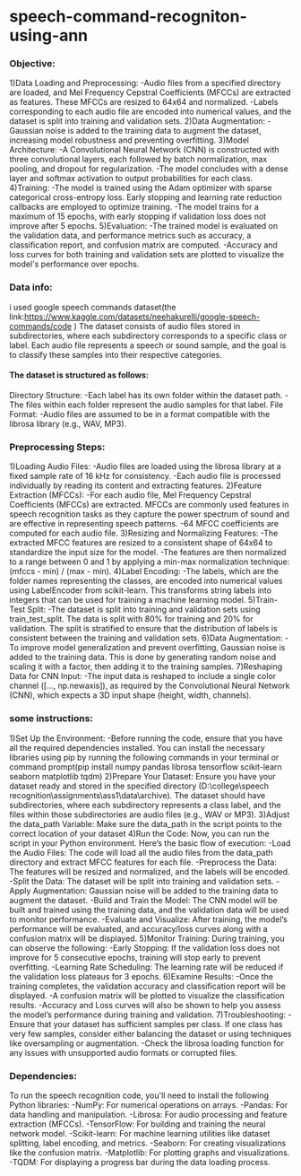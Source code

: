 # speech-command-recogniton-using-ann
### Objective:
1)Data Loading and Preprocessing:
-Audio files from a specified directory are loaded, and Mel Frequency Cepstral Coefficients (MFCCs) are extracted as features. These MFCCs are resized to 64x64 and normalized.
-Labels corresponding to each audio file are encoded into numerical values, and the dataset is split into training and validation sets.
2)Data Augmentation:
-Gaussian noise is added to the training data to augment the dataset, increasing model robustness and preventing overfitting.
3)Model Architecture:
-A Convolutional Neural Network (CNN) is constructed with three convolutional layers, each followed by batch normalization, max pooling, and dropout for regularization.
-The model concludes with a dense layer and softmax activation to output probabilities for each class.
4)Training:
-The model is trained using the Adam optimizer with sparse categorical cross-entropy loss. Early stopping and learning rate reduction callbacks are employed to optimize training.
-The model trains for a maximum of 15 epochs, with early stopping if validation loss does not improve after 5 epochs.
5)Evaluation:
-The trained model is evaluated on the validation data, and performance metrics such as accuracy, a classification report, and confusion matrix are computed.
-Accuracy and loss curves for both training and validation sets are plotted to visualize the model's performance over epochs.
### Data info:
i used google speech commands dataset(the link:https://www.kaggle.com/datasets/neehakurelli/google-speech-commands/code )
The dataset consists of audio files stored in subdirectories, where each subdirectory corresponds to a specific class or label. Each audio file represents a speech or sound sample, and the goal is to classify 
these 
samples into their respective categories.
#### The dataset is structured as follows:
Directory Structure:
-Each label has its own folder within the dataset path.
-The files within each folder represent the audio samples for that label.
File Format:
-Audio files are assumed to be in a format compatible with the librosa library (e.g., WAV, MP3).
### Preprocessing Steps:
1)Loading Audio Files:
-Audio files are loaded using the librosa library at a fixed sample rate of 16 kHz for consistency.
-Each audio file is processed individually by reading its content and extracting features.
2)Feature Extraction (MFCCs):
-For each audio file, Mel Frequency Cepstral Coefficients (MFCCs) are extracted. MFCCs are commonly used features in speech recognition tasks as they capture the power spectrum of sound and are effective in 
representing speech patterns.
-64 MFCC coefficients are computed for each audio file.
3)Resizing and Normalizing Features:
-The extracted MFCC features are resized to a consistent shape of 64x64 to standardize the input size for the model.
-The features are then normalized to a range between 0 and 1 by applying a min-max normalization technique: (mfccs - min) / (max - min).
4)Label Encoding:
-The labels, which are the folder names representing the classes, are encoded into numerical values using LabelEncoder from scikit-learn. This transforms string labels into integers that can be used for training 
a machine learning model.
5)Train-Test Split:
-The dataset is split into training and validation sets using train_test_split. The data is split with 80% for training and 20% for validation. The split is stratified to ensure that the distribution of labels is 
consistent between the training and validation sets.
6)Data Augmentation:
-To improve model generalization and prevent overfitting, Gaussian noise is added to the training data. This is done by generating random noise and scaling it with a factor, then adding it to the training samples.
7)Reshaping Data for CNN Input:
-The input data is reshaped to include a single color channel ([..., np.newaxis]), as required by the Convolutional Neural Network (CNN), which expects a 3D input shape (height, width, channels).
### some instructions:
1)Set Up the Environment:
-Before running the code, ensure that you have all the required dependencies installed. You can install the necessary libraries using pip by running the following commands in your terminal or command prompt(pip 
install numpy pandas librosa tensorflow scikit-learn seaborn matplotlib tqdm)
2)Prepare Your Dataset:
Ensure you have your dataset ready and stored in the specified directory (D:\college\speech recognition\assignments\ass1\data\archive). The dataset should have subdirectories, where each subdirectory represents a 
class label, and the files within those subdirectories are audio files (e.g., WAV or MP3).
3)Adjust the data_path Variable:
Make sure the data_path in the script points to the correct location of your dataset
4)Run the Code:
Now, you can run the script in your Python environment. Here’s the basic flow of execution:
-Load the Audio Files: The code will load all the audio files from the data_path directory and extract MFCC features for each file.
-Preprocess the Data: The features will be resized and normalized, and the labels will be encoded.
-Split the Data: The dataset will be split into training and validation sets.
-Apply Augmentation: Gaussian noise will be added to the training data to augment the dataset.
-Build and Train the Model: The CNN model will be built and trained using the training data, and the validation data will be used to monitor performance.
-Evaluate and Visualize: After training, the model’s performance will be evaluated, and accuracy/loss curves along with a confusion matrix will be displayed.
5)Monitor Training:
During training, you can observe the following:
-Early Stopping: If the validation loss does not improve for 5 consecutive epochs, training will stop early to prevent overfitting.
-Learning Rate Scheduling: The learning rate will be reduced if the validation loss plateaus for 3 epochs.
6)Examine Results:
-Once the training completes, the validation accuracy and classification report will be displayed.
-A confusion matrix will be plotted to visualize the classification results.
-Accuracy and Loss curves will also be shown to help you assess the model’s performance during training and validation.
7)Troubleshooting:
-Ensure that your dataset has sufficient samples per class. If one class has very few samples, consider either balancing the dataset or using techniques like oversampling or augmentation.
-Check the librosa loading function for any issues with unsupported audio formats or corrupted files.
### Dependencies:
To run the speech recognition code, you'll need to install the following Python libraries:
-NumPy: For numerical operations on arrays.
-Pandas: For data handling and manipulation.
-Librosa: For audio processing and feature extraction (MFCCs).
-TensorFlow: For building and training the neural network model.
-Scikit-learn: For machine learning utilities like dataset splitting, label encoding, and metrics.
-Seaborn: For creating visualizations like the confusion matrix.
-Matplotlib: For plotting graphs and visualizations.
-TQDM: For displaying a progress bar during the data loading process.
